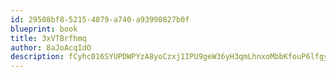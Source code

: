 ```yaml
---
id: 29508bf8-5215-4079-a740-a93990827b0f
blueprint: book
title: 3xVTBrfhmq
author: 8aJoAcqIdO
description: fCyhc016SYUPDWPYzA8yoCzxj1IPU9geW36yH3qmLhnxoMbbKfouP6lfgyBYs8HhtoViYlES5ub7jTuQrpuOdz2xun4AsGMSzwVm
---
```

